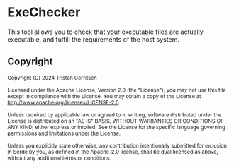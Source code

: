 # ExeChecker
This tool allows you to check that your executable files are actually executable, and fulfill the requirements of the host system.

## Copyright
<sub>Copyright (C) 2024 Tristan Gerritsen</sub>

<sub>Licensed under the Apache License, Version 2.0 (the "License");
you may not use this file except in compliance with the License.
You may obtain a copy of the License at <http://www.apache.org/licenses/LICENSE-2.0>.</sub>

<sub>Unless required by applicable law or agreed to in writing, software
distributed under the License is distributed on an "AS IS" BASIS,
WITHOUT WARRANTIES OR CONDITIONS OF ANY KIND, either express or implied.
See the License for the specific language governing permissions and
limitations under the License.</sub>

<sub>Unless you explicitly state otherwise, any contribution intentionally submitted
for inclusion in Serde by you, as defined in the Apache-2.0 license, shall be
dual licensed as above, without any additional terms or conditions.</sub>
